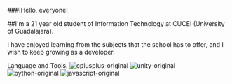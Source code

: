 ###¡Hello, everyone!

##I'm a 21 year old student of Information Technology at CUCEI (University of Guadalajara).

I have enjoyed learning from the subjects that the school has to offer, and I wish to keep growing as a developer.

Language and Tools.
![cplusplus-original](https://user-images.githubusercontent.com/71091573/183147393-66b4f29d-ff86-4631-999e-45d82772c95f.svg)
![unity-original](https://user-images.githubusercontent.com/71091573/183147410-e506804d-191f-4a5c-adf1-3f343ad1a100.svg)
![python-original](https://user-images.githubusercontent.com/71091573/183147427-d4dd49eb-1452-4679-a864-0d27a87ffb54.svg)
![javascript-original](https://user-images.githubusercontent.com/71091573/183147461-ecd84275-e1ec-427b-a8a4-7990c2d064dc.svg)

<!--
**edalcala42/edalcala42** is a ✨ _special_ ✨ repository because its `README.md` (this file) appears on your GitHub profile.

Here are some ideas to get you started:

- 🔭 I’m currently working on ...
- 🌱 I’m currently learning ...
- 👯 I’m looking to collaborate on ...
- 🤔 I’m looking for help with ...
- 💬 Ask me about ...
- 📫 How to reach me: ...
- 😄 Pronouns: ...
- ⚡ Fun fact: ...
-->
